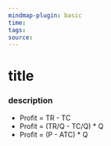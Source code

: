 ```yaml
---
mindmap-plugin: basic
time: 
tags: 
source:
---
```

# title
### description
- Profit = TR - TC
- Profit = (TR/Q - TC/Q) * Q
- Profit = (P - ATC) * Q
